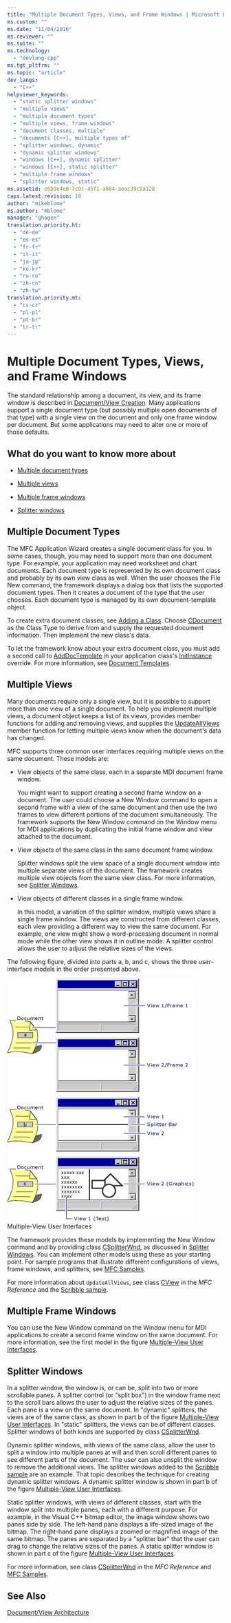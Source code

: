 ```yaml
---
title: "Multiple Document Types, Views, and Frame Windows | Microsoft Docs"
ms.custom: ""
ms.date: "11/04/2016"
ms.reviewer: ""
ms.suite: ""
ms.technology: 
  - "devlang-cpp"
ms.tgt_pltfrm: ""
ms.topic: "article"
dev_langs: 
  - "C++"
helpviewer_keywords: 
  - "static splitter windows"
  - "multiple views"
  - "multiple document types"
  - "multiple views, frame windows"
  - "document classes, multiple"
  - "documents [C++], multiple types of"
  - "splitter windows, dynamic"
  - "dynamic splitter windows"
  - "windows [C++], dynamic splitter"
  - "windows [C++], static splitter"
  - "multiple frame windows"
  - "splitter windows, static"
ms.assetid: c6b9e4e0-7c9c-45f1-a804-aeac39c9a128
caps.latest.revision: 10
author: "mikeblome"
ms.author: "mblome"
manager: "ghogen"
translation.priority.ht: 
  - "de-de"
  - "es-es"
  - "fr-fr"
  - "it-it"
  - "ja-jp"
  - "ko-kr"
  - "ru-ru"
  - "zh-cn"
  - "zh-tw"
translation.priority.mt: 
  - "cs-cz"
  - "pl-pl"
  - "pt-br"
  - "tr-tr"
---
```

# Multiple Document Types, Views, and Frame Windows
The standard relationship among a document, its view, and its frame window is described in [Document/View Creation](../mfc/document-view-creation.md). Many applications support a single document type (but possibly multiple open documents of that type) with a single view on the document and only one frame window per document. But some applications may need to alter one or more of those defaults.  
  
## What do you want to know more about  
  
-   [Multiple document types](#_core_multiple_document_types)  
  
-   [Multiple views](#_core_multiple_views)  
  
-   [Multiple frame windows](#_core_multiple_frame_windows)  
  
-   [Splitter windows](#_core_splitter_windows)  
  
##  <a name="_core_multiple_document_types"></a> Multiple Document Types  
 The MFC Application Wizard creates a single document class for you. In some cases, though, you may need to support more than one document type. For example, your application may need worksheet and chart documents. Each document type is represented by its own document class and probably by its own view class as well. When the user chooses the File New command, the framework displays a dialog box that lists the supported document types. Then it creates a document of the type that the user chooses. Each document type is managed by its own document-template object.  
  
 To create extra document classes, see [Adding a Class](../ide/adding-a-class-visual-cpp.md). Choose [CDocument](../mfc/reference/cdocument-class.md) as the Class Type to derive from and supply the requested document information. Then implement the new class's data.  
  
 To let the framework know about your extra document class, you must add a second call to [AddDocTemplate](../mfc/reference/cwinapp-class.md#cwinapp__adddoctemplate) in your application class's [InitInstance](../mfc/reference/cwinapp-class.md#cwinapp__initinstance) override. For more information, see [Document Templates](../mfc/document-templates-and-the-document-view-creation-process.md).  
  
##  <a name="_core_multiple_views"></a> Multiple Views  
 Many documents require only a single view, but it is possible to support more than one view of a single document. To help you implement multiple views, a document object keeps a list of its views, provides member functions for adding and removing views, and supplies the [UpdateAllViews](../mfc/reference/cdocument-class.md#cdocument__updateallviews) member function for letting multiple views know when the document's data has changed.  
  
 MFC supports three common user interfaces requiring multiple views on the same document. These models are:  
  
-   View objects of the same class, each in a separate MDI document frame window.  
  
     You might want to support creating a second frame window on a document. The user could choose a New Window command to open a second frame with a view of the same document and then use the two frames to view different portions of the document simultaneously. The framework supports the New Window command on the Window menu for MDI applications by duplicating the initial frame window and view attached to the document.  
  
-   View objects of the same class in the same document frame window.  
  
     Splitter windows split the view space of a single document window into multiple separate views of the document. The framework creates multiple view objects from the same view class. For more information, see [Splitter Windows](#_core_splitter_windows).  
  
-   View objects of different classes in a single frame window.  
  
     In this model, a variation of the splitter window, multiple views share a single frame window. The views are constructed from different classes, each view providing a different way to view the same document. For example, one view might show a word-processing document in normal mode while the other view shows it in outline mode. A splitter control allows the user to adjust the relative sizes of the views.  
  
 The following figure, divided into parts a, b, and c, shows the three user-interface models in the order presented above.  
  
 ![Multiple&#45;view user interfaces](../mfc/media/vc37a71.gif "vc37A71")  
Multiple-View User Interfaces  
  
 The framework provides these models by implementing the New Window command and by providing class [CSplitterWnd](../mfc/reference/csplitterwnd-class.md), as discussed in [Splitter Windows](#_core_splitter_windows). You can implement other models using these as your starting point. For sample programs that illustrate different configurations of views, frame windows, and splitters, see [MFC Samples](../top/visual-cpp-samples.md).  
  
 For more information about `UpdateAllViews`, see class [CView](../mfc/reference/cview-class.md) in the *MFC Reference* and the [Scribble sample](../top/visual-cpp-samples.md).  
  
##  <a name="_core_multiple_frame_windows"></a> Multiple Frame Windows  
 You can use the New Window command on the Window menu for MDI applications to create a second frame window on the same document. For more information, see the first model in the figure [Multiple-View User Interfaces](#_core_multiple.2d.view_user_interfaces).  
  
##  <a name="_core_splitter_windows"></a> Splitter Windows  
 In a splitter window, the window is, or can be, split into two or more scrollable panes. A splitter control (or "split box") in the window frame next to the scroll bars allows the user to adjust the relative sizes of the panes. Each pane is a view on the same document. In "dynamic" splitters, the views are of the same class, as shown in part b of the figure [Multiple-View User Interfaces](#_core_multiple.2d.view_user_interfaces). In "static" splitters, the views can be of different classes. Splitter windows of both kinds are supported by class [CSplitterWnd](../mfc/reference/csplitterwnd-class.md).  
  
 Dynamic splitter windows, with views of the same class, allow the user to split a window into multiple panes at will and then scroll different panes to see different parts of the document. The user can also unsplit the window to remove the additional views. The splitter windows added to the [Scribble sample](../top/visual-cpp-samples.md) are an example. That topic describes the technique for creating dynamic splitter windows. A dynamic splitter window is shown in part b of the figure [Multiple-View User Interfaces](#_core_multiple.2d.view_user_interfaces).  
  
 Static splitter windows, with views of different classes, start with the window split into multiple panes, each with a different purpose. For example, in the Visual C++ bitmap editor, the image window shows two panes side by side. The left-hand pane displays a life-sized image of the bitmap. The right-hand pane displays a zoomed or magnified image of the same bitmap. The panes are separated by a "splitter bar" that the user can drag to change the relative sizes of the panes. A static splitter window is shown in part c of the figure [Multiple-View User Interfaces](#_core_multiple.2d.view_user_interfaces).  
  
 For more information, see class [CSplitterWnd](../mfc/reference/csplitterwnd-class.md) in the *MFC Reference* and [MFC Samples](../top/visual-cpp-samples.md).  
  
## See Also  
 [Document/View Architecture](../mfc/document-view-architecture.md)

